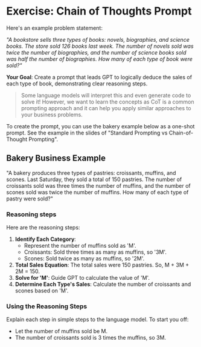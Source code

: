 # Exercise: Chain of Thoughts Prompt

Here's an example problem statement:

_"A bookstore sells three types of books: novels, biographies, and science books. The store sold 126 books last week. The number of novels sold was twice the number of biographies, and the number of science books sold was half the number of biographies. How many of each type of book were sold?"_

**Your Goal**: Create a prompt that leads GPT to logically deduce the sales of each type of book, demonstrating clear reasoning steps.

> Some language models will interpret this and even generate code to solve it! However, we want to learn the concepts as CoT is a common prompting approach and it can help you apply similar approaches to your business problems.

To create the prompt, you can use the bakery example below as a one-shot prompt. See the example in the slides of "Standard Prompting vs Chain-of-Thought Prompting".

## Bakery Business Example

"A bakery produces three types of pastries: croissants, muffins, and scones. Last Saturday, they sold a total of 150 pastries. The number of croissants sold was three times the number of muffins, and the number of scones sold was twice the number of muffins. How many of each type of pastry were sold?"

### Reasoning steps

Here are the reasoning steps:

1. **Identify Each Category**:
   - Represent the number of muffins sold as 'M'.
   - Croissants: Sold three times as many as muffins, so '3M'.
   - Scones: Sold twice as many as muffins, so '2M'.
2. **Total Sales Equation**: The total sales were 150 pastries. So, M + 3M + 2M = 150.
3. **Solve for 'M'**: Guide GPT to calculate the value of 'M'.
4. **Determine Each Type's Sales**: Calculate the number of croissants and scones based on 'M'.

### Using the Reasoning Steps

Explain each step in simple steps to the language model. To start you off:

- Let the number of muffins sold be M.
- The number of croissants sold is 3 times the muffins, so 3M.

